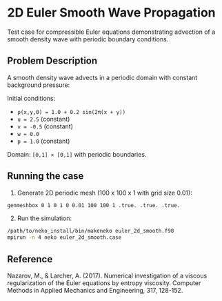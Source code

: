 # 2D Euler Smooth Wave Propagation

Test case for compressible Euler equations demonstrating advection of a smooth density wave with periodic boundary conditions.

## Problem Description

A smooth density wave advects in a periodic domain with constant background pressure:

Initial conditions:

- `ρ(x,y,0) = 1.0 + 0.2 sin(2π(x + y))`
- `u = 2.5` (constant)
- `v = -0.5` (constant)
- `w = 0.0`
- `p = 1.0` (constant)

Domain: `[0,1] × [0,1]` with periodic boundaries.

## Running the case

1. Generate 2D periodic mesh (100 x 100 x 1 with grid size 0.01):

```bash
genmeshbox 0 1 0 1 0 0.01 100 100 1 .true. .true. .true.
```

2. Run the simulation:

```bash
/path/to/neko_install/bin/makeneko euler_2d_smooth.f90
mpirun -n 4 neko euler_2d_smooth.case
```

## Reference

Nazarov, M., & Larcher, A. (2017). Numerical investigation of a viscous regularization of the Euler equations by entropy viscosity. Computer Methods in Applied Mechanics and Engineering, 317, 128-152.
